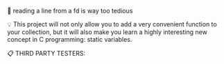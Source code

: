   📝 reading a line from a fd is way too tedious



  💡 This project will not only allow you to add a very convenient function to your collection,
but it will also make you learn a highly interesting new concept in C programming: static
variables.



  📋 THIRD PARTY TESTERS:
